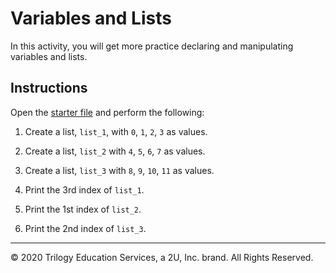 # Variables and Lists

In this activity, you will get more practice declaring and manipulating variables and lists.

## Instructions

Open the [starter file](Unsolved/lists-01.py) and perform the following:

1. Create a list, `list_1`,  with `0`, `1`, `2`, `3` as values.

2. Create a list, `list_2` with `4`, `5`, `6`, `7` as values.

3. Create a list, `list_3` with `8`, `9`, `10`, `11` as values.

4. Print the 3rd index of `list_1`.

5. Print the 1st index of `list_2`.

6. Print the 2nd index of `list_3`.

---

© 2020 Trilogy Education Services, a 2U, Inc. brand. All Rights Reserved.
